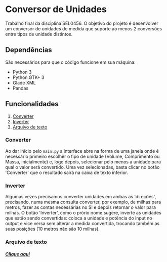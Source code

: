 # Conversor de Unidades
Trabalho final da disciplina SEL0456.
O objetivo do projeto é desenvolver um conversor de unidades de medida que suporte ao menos 2 conversões entre tipos de unidade distintos.

## Dependências
São necessários para que o código funcione em sua máquina:
- Python 3
- Python GTK+ 3
- Glade XML
- Pandas

## Funcionalidades
1. [Converter](#converter)
2. [Inverter](#inverter)
3. [Arquivo de texto](#texto)

### <a id = "converter"></a>Converter
Ao dar início pelo `main.py` a interface abre na forma de uma janela onde é necessário primeiro escolher o tipo de unidade (Volume, Comprimento ou Massa, inicialmente) e, logo depois, selecionar pelo menos a unidade para qual o valor será convertido. Uma vez selecionadas, basta clicar no botão 'Converter' que o resultado sairá na caixa de texto inferior. 

### <a id = "inverter"></a>Inverter
Algumas vezes precisamos converter unidades em ambas as 'direções', precisando, numa mesma consulta converter, por exemplo, de milhas para metros, fazer as contas necessárias no SI e depois retornar o valor para milhas.
O botão 'Inverter', como o prório nome sugere, inverte as unidades que estão sendo convertidas: coloca a unidade e potência do input no output e vice versa sem alterar a medida convertida, trocando também as suas posições (10 metros não são 10 milhas).

### <a id = "texto"></a>Arquivo de texto
##### [Clique aqui](https://github.com/matheusvivasr/Conversor-de-Unidades/blob/master/src/constants)